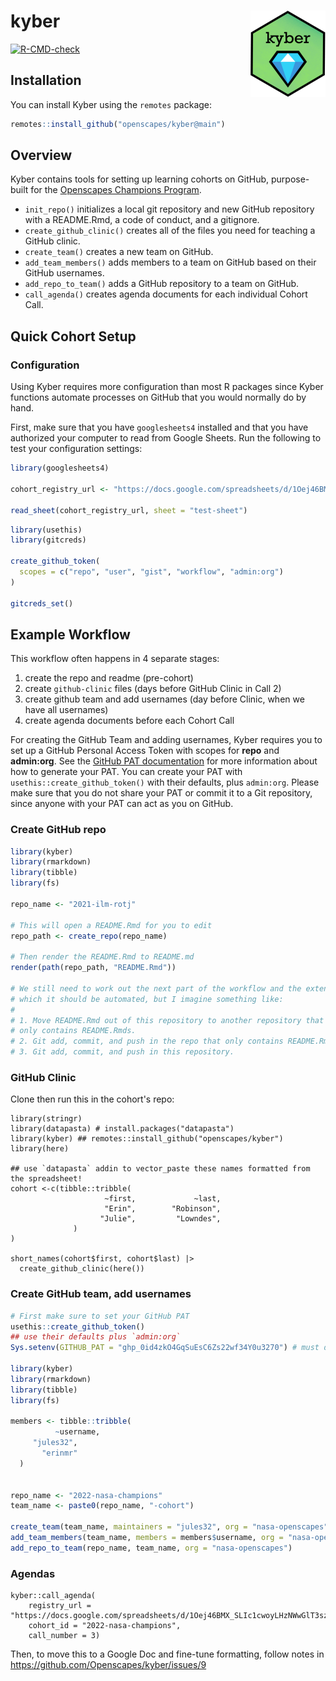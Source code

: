 # kyber <a href="https://openscapes.github.io/kyber/"><img src="man/figures/logo.png" align="right" height="138" /></a>

<!-- badges: start -->

[![R-CMD-check](https://github.com/Openscapes/kyber/workflows/R-CMD-check/badge.svg)](https://github.com/Openscapes/kyber/actions)

<!-- badges: end -->

## Installation

You can install Kyber using the `remotes` package:

``` r
remotes::install_github("openscapes/kyber@main")
```

## Overview

Kyber contains tools for setting up learning cohorts on GitHub, purpose-built 
for the [Openscapes Champions Program](https://www.openscapes.org/champions/).

- `init_repo()` initializes a local git repository and new GitHub repository
with a README.Rmd, a code of conduct, and a gitignore.
- `create_github_clinic()` creates all of the files you need for teaching a
GitHub clinic.
- `create_team()` creates a new team on GitHub.
- `add_team_members()` adds members to a team on GitHub based on their GitHub
usernames.
- `add_repo_to_team()` adds a GitHub repository to a team on GitHub.
- `call_agenda()` creates agenda documents for each individual Cohort Call.

## Quick Cohort Setup

### Configuration

Using Kyber requires more configuration than most R packages since Kyber
functions automate processes on GitHub that you would normally do by hand.

First, make sure that you have `googlesheets4` installed and that you have
authorized your computer to read from Google Sheets. Run the following to 
test your configuration settings:

``` r
library(googlesheets4)

cohort_registry_url <- "https://docs.google.com/spreadsheets/d/1Oej46BMX_SLIc1cwoyLHzNWwGlT3szez8FDKc3b418w/"

read_sheet(cohort_registry_url, sheet = "test-sheet")
```

``` r
library(usethis)
library(gitcreds)

create_github_token(
  scopes = c("repo", "user", "gist", "workflow", "admin:org")
)

gitcreds_set()
```

## Example Workflow

This workflow often happens in 4 separate stages:

1.  create the repo and readme (pre-cohort)
2.  create `github-clinic` files (days before GitHub Clinic in Call 2)
3.  create github team and add usernames (day before Clinic, when we
    have all usernames)
4.  create agenda documents before each Cohort Call

For creating the GitHub Team and adding usernames, Kyber requires you to
set up a GitHub Personal Access Token with scopes for **repo** and
**admin:org**. See the [GitHub PAT
documentation](https://docs.github.com/en/authentication/keeping-your-account-and-data-secure/creating-a-personal-access-token)
for more information about how to generate your PAT. You can create your PAT with `usethis::create_github_token()` with their defaults, plus `admin:org`.
Please make sure
that you do not share your PAT or commit it to a Git repository, since
anyone with your PAT can act as you on GitHub.

### Create GitHub repo

``` r
library(kyber) 
library(rmarkdown)
library(tibble)
library(fs)

repo_name <- "2021-ilm-rotj"

# This will open a README.Rmd for you to edit
repo_path <- create_repo(repo_name)

# Then render the README.Rmd to README.md
render(path(repo_path, "README.Rmd"))

# We still need to work out the next part of the workflow and the extent to
# which it should be automated, but I imagine something like:
#
# 1. Move README.Rmd out of this repository to another repository that perhaps 
# only contains README.Rmds.
# 2. Git add, commit, and push in the repo that only contains README.Rmds.
# 3. Git add, commit, and push in this repository.
```

### GitHub Clinic

Clone then run this in the cohort's repo:

    library(stringr)
    library(datapasta) # install.packages("datapasta")
    library(kyber) ## remotes::install_github("openscapes/kyber")
    library(here)

    ## use `datapasta` addin to vector_paste these names formatted from the spreadsheet!
    cohort <-c(tibble::tribble(
                         ~first,             ~last,
                         "Erin",        "Robinson",
                        "Julie",         "Lowndes",
                  )
    )

    short_names(cohort$first, cohort$last) |>
      create_github_clinic(here())

### Create GitHub team, add usernames

``` r
# First make sure to set your GitHub PAT
usethis::create_github_token()
## use their defaults plus `admin:org`
Sys.setenv(GITHUB_PAT = "ghp_0id4zkO4GqSuEsC6Zs22wf34Y0u3270") # must do this each R session

library(kyber) 
library(rmarkdown)
library(tibble)
library(fs)

members <- tibble::tribble(
          ~username,
     "jules32",
       "erinmr"
  )


repo_name <- "2022-nasa-champions"
team_name <- paste0(repo_name, "-cohort")

create_team(team_name, maintainers = "jules32", org = "nasa-openscapes")
add_team_members(team_name, members = members$username, org = "nasa-openscapes")
add_repo_to_team(repo_name, team_name, org = "nasa-openscapes")
```

### Agendas

    kyber::call_agenda(
        registry_url = "https://docs.google.com/spreadsheets/d/1Oej46BMX_SLIc1cwoyLHzNWwGlT3szez8FDKc3b418w/edit#gid=942365997", 
        cohort_id = "2022-nasa-champions", 
        call_number = 3)

Then, to move this to a Google Doc and fine-tune formatting, follow notes in https://github.com/Openscapes/kyber/issues/9
